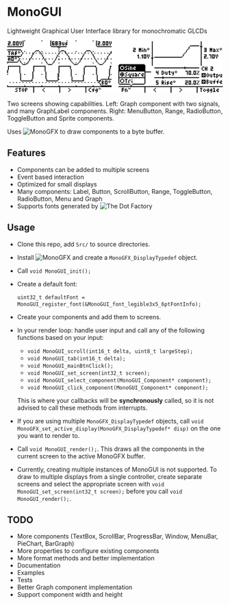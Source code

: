 # MonoGUI
Lightweight Graphical User Interface library for monochromatic GLCDs

![Example](https://raw.githubusercontent.com/19greg96/MonoGUI/master/picture.png)

Two screens showing capabilities. Left: Graph component with two signals, and many GraphLabel components. Right: MenuButton, Range, RadioButton, ToggleButton and Sprite components.

Uses ![MonoGFX](https://github.com/19greg96/MonoGFX) to draw components to a byte buffer.

## Features
 - Components can be added to multiple screens
 - Event based interaction
 - Optimized for small displays
 - Many components: Label, Button, ScrollButton, Range, ToggleButton, RadioButton, Menu and Graph
 - Supports fonts generated by ![The Dot Factory](https://github.com/pavius/the-dot-factory)

## Usage

 - Clone this repo, add `Src/` to source directories.
 - Install ![MonoGFX](https://github.com/19greg96/MonoGFX) and create a `MonoGFX_DisplayTypedef` object.
 - Call `void MonoGUI_init();`
 - Create a default font:
 
       uint32_t defaultFont = MonoGUI_register_font(&MonoGUI_font_legible3x5_6ptFontInfo);
 - Create your components and add them to screens.
 - In your render loop: handle user input and call any of the following functions based on your input:
   - `void MonoGUI_scroll(int16_t delta, uint8_t largeStep);`
   - `void MonoGUI_tab(int16_t delta);`
   - `void MonoGUI_mainBtnClick();`
   - `void MonoGUI_set_screen(int32_t screen);`
   - `void MonoGUI_select_component(MonoGUI_Component* component);`
   - `void MonoGUI_click_component(MonoGUI_Component* component);`
   
   This is where your callbacks will be **synchronously** called, so it is not advised to call these methods from interrupts.
 - If you are using multiple `MonoGFX_DisplayTypedef` objects, call `void MonoGFX_set_active_display(MonoGFX_DisplayTypedef* disp)` on the one you want to render to.
 - Call `void MonoGUI_render();`. This draws all the components in the current screen to the active MonoGFX buffer.
 - Currently, creating multiple instances of MonoGUI is not supported. To draw to multiple displays from a single controller, create separate screens and select the appropriate screen with `void MonoGUI_set_screen(int32_t screen);` before you call `void MonoGUI_render();`.

## TODO
 - More components (TextBox, ScrollBar, ProgressBar, Window, MenuBar, PieChart, BarGraph)
 - More properties to configure existing components
 - More format methods and better implementation
 - Documentation
 - Examples
 - Tests
 - Better Graph component implementation
 - Support component width and height
